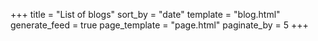 +++
title = "List of blogs"
sort_by = "date"
template = "blog.html"
generate_feed = true
page_template = "page.html"
paginate_by = 5
+++
